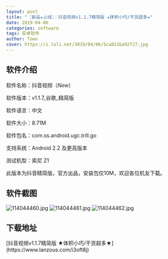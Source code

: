 ```yaml
---
layout: post
title: "〖新品★上线〗：抖音视频v1.1.7精简版 ★体积小巧/干货超多★"
date: 2019-04-06
categories: software
tags: 安卓软件
author: Town
cover: https://i.loli.net/2019/04/06/5ca821ba92f27.jpg
---
```


## 软件介绍

软件名称：抖音视频（*New*）

软件版本：v1.1.7_谷歌_精简版

软件语言：中文

软件大小：8.71M

软件包名：com.ss.android.ugc.trill.go

支持系统：Android 2.2 及更高版本

测试机型：索尼 Z1 

此版本为抖音精简版，官方出品，安装包仅10M，欢迎各位机友下载。

## 软件截图

![114044460.jpg](https://i.loli.net/2019/04/06/5ca821ba92f27.jpg)
![114044461.jpg](https://i.loli.net/2019/04/06/5ca821baf0a82.jpg)
![114044462.jpg](https://i.loli.net/2019/04/06/5ca821bb5073c.jpg)

## 下载地址

<span id="psd">
[抖音视频v1.1.7精简版 ★体积小巧/干货超多★](https://www.lanzous.com/i3oft8j)  
</span>

